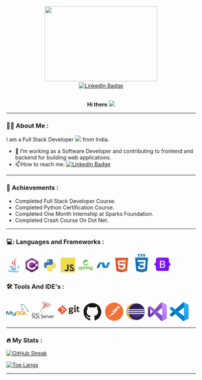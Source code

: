 <div id="header" align="center">
  <img src="https://media.giphy.com/media/v1.Y2lkPTc5MGI3NjExMTBkbnI1bXhuem41aW5vZ2wxOW1heHNnOXcydXpmMXpoOW9vOHJxZSZlcD12MV9pbnRlcm5hbF9naWZfYnlfaWQmY3Q9Zw/Y4ak9Ki2GZCbJxAnJD/giphy.gif"     width="300" height="200" />
</div>

<div id="badges" align="center">
  <a href="https://www.linkedin.com/in/nishant-more-194aba211">
    <img src="https://img.shields.io/badge/LinkedIn-blue?style=for-the-badge&logo=linkedin&logoColor=white" alt="LinkedIn Badge"/>
  </a>
</div>
<div align="center">
  <img src="https://komarev.com/ghpvc/?username=nish308&style=flat-square&color=blue" alt=""/>
</div>
<p align="center" font="25">
  <b>Hi there</b>
  <img src="https://media.giphy.com/media/hvRJCLFzcasrR4ia7z/giphy.gif" width="25px"/>
</p>

<hr />


### :woman_technologist: About Me :
I am a Full Stack Developer <img src="https://media.giphy.com/media/WUlplcMpOCEmTGBtBW/giphy.gif" width="30"> from India.

- :telescope: I’m working as a Software Developer and contributing to frontend and backend for building web applications.
- :mailbox:How to reach me: [![Linkedin Badge](https://img.shields.io/badge/-Nishant-blue?style=flat&logo=Linkedin&logoColor=white)](https://www.linkedin.com/in/nishant-more-194aba211)

<hr />

### 🥇 Achievements : 
-  Completed Full Stack Developer Course.
-  Completed Python Certification Course.
-  Completed One Month Internship at Sparks Foundation.
-  Completed Crash Course On Dot Net.

<hr />


### 💻: Languages and Frameworks :
<div>
  <img src="https://github.com/devicons/devicon/blob/master/icons/java/java-original.svg" title="Java" alt="Java" width="40" height="40"/>&nbsp;
  <img src="https://github.com/devicons/devicon/blob/master/icons/csharp/csharp-original.svg" title="C-Sharp" alt="C-Sharp" width="40" height="40"/>&nbsp;
  <img src="https://github.com/devicons/devicon/blob/master/icons/python/python-original.svg" title="Python" alt="Python" width="40" height="40"/>&nbsp;
  <img src="https://github.com/devicons/devicon/blob/master/icons/javascript/javascript-original.svg" title="JavaScript" alt="JavaScript" width="40" height="40"/>&nbsp;
  <img src="https://github.com/devicons/devicon/blob/master/icons/spring/spring-original-wordmark.svg" title="Spring" alt="Spring" width="40" height="40"/>&nbsp;
  <img src="https://github.com/devicons/devicon/blob/master/icons/dot-net/dot-net-original.svg" title="DotNet" alt="DotNet" width="40" height="40"/>&nbsp;
  <img src="https://github.com/devicons/devicon/blob/master/icons/html5/html5-original.svg" title="HTML5" alt="HTML" width="40" height="40"/>&nbsp;
  <img src="https://github.com/devicons/devicon/blob/master/icons/css3/css3-plain-wordmark.svg"  title="CSS3" alt="CSS" width="50" height="50"/>&nbsp;
  <img src="https://github.com/devicons/devicon/blob/master/icons/bootstrap/bootstrap-original.svg"  title="Bootstrap" alt="Bootstrap" width="45" height="45"/>&nbsp;
</div>

### :hammer_and_wrench: Tools And IDE's :
<div>
  <img src="https://github.com/devicons/devicon/blob/master/icons/mysql/mysql-original-wordmark.svg" title="MySQL"  alt="MySQL" width="60" height="60"/>&nbsp;
  <img src="https://github.com/devicons/devicon/blob/master/icons/microsoftsqlserver/microsoftsqlserver-original-wordmark.svg" title="MSSqlServer" alt="MSSqlServer" width="60" height="60"/>&nbsp;
  <img src="https://github.com/devicons/devicon/blob/master/icons/git/git-original-wordmark.svg" title="Git" alt="Git" width="60" height="60"/>&nbsp;
  <img src="https://github.com/devicons/devicon/blob/master/icons/github/github-original.svg" title="GitHub" alt="GitHub" width="50" height="50"/>&nbsp;
  <img src="https://github.com/devicons/devicon/blob/master/icons/postman/postman-original.svg" title="Postman" alt="Postman" width="50" height="50"/>&nbsp;
  <img src="https://github.com/devicons/devicon/blob/master/icons/eclipse/eclipse-original.svg" title="Eclipse" alt="Eclipse" width="50" height="50"/>&nbsp;
  <img src="https://github.com/devicons/devicon/blob/master/icons/visualstudio/visualstudio-original.svg" title="VisualStudio" alt="VisualStudio" width="50" height="50"/>&nbsp;
  <img src="https://github.com/devicons/devicon/blob/master/icons/vscode/vscode-original.svg" title="VSCode" alt="VSCode" width="50" height="50"/>&nbsp;
</div>

<hr />

### :fire: My Stats :
[![GitHub Streak](http://github-readme-streak-stats.herokuapp.com?user=nish308&theme=transparent&hide_border=true)](https://git.io/streak-stats)

[![Top Langs](https://github-readme-stats.vercel.app/api/top-langs/?username=nish308&layout=compact&theme=transparent&hide_border=true)](https://github.com/anuraghazra/github-readme-stats)

<hr />
